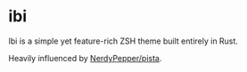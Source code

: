# ibi

Ibi is a simple yet feature-rich ZSH theme built entirely in Rust.

Heavily influenced by [NerdyPepper/pista](https://github.com/NerdyPepper/pista).